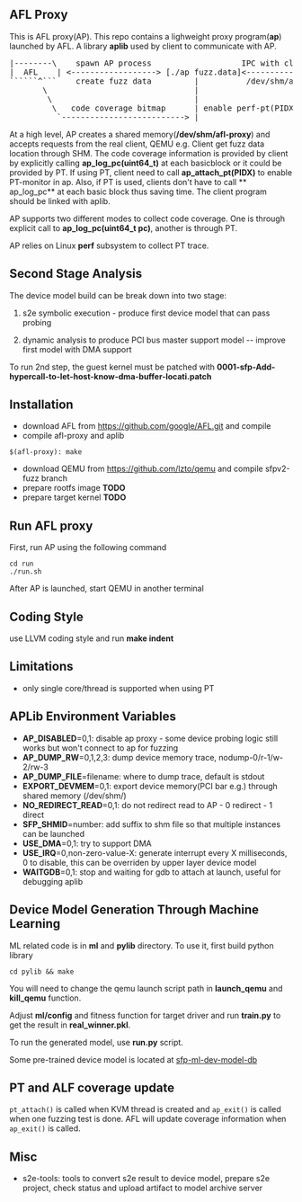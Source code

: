 AFL Proxy
----------------------
This is AFL proxy(AP). This repo contains a lighweight proxy program(**ap**) launched by AFL.
A library **aplib** used by client to communicate with AP.

<pre>
|--------\    spawn AP process                   IPC with client using
|  AFL    | <------------------> [./ap fuzz.data]<------------------>   QEMU[KVM]
``````^```    create fuzz data         |          /dev/shm/afl-proxy       |
       \                               |                                   |
        \                              |                                   |
         \   code coverage bitmap      | enable perf-pt(PIDX) <------ap_attach_pt(PIDX)
          `--------------------------> |                                vmx_on()
</pre>

At a high level, AP creates a shared memory(**/dev/shm/afl-proxy**) and accepts requests from the real client, QEMU e.g.
Client get fuzz data location through SHM.
The code coverage information is provided by client by explicitly calling **ap_log_pc(uint64_t)** at each basicblock or it could be provided by PT. If using PT, client need to call **ap_attach_pt(PIDX)** to enable PT-monitor in ap.
Also, if PT is used, clients don't have to call ** ap_log_pc** at each basic block thus saving time.
The client program should be linked with aplib.

AP supports two different modes to collect code coverage. One is through explicit call to **ap_log_pc(uint64_t pc)**, another is through PT.

AP relies on Linux **perf** subsystem to collect PT trace.

Second Stage Analysis
---------------
The device model build can be break down into two stage:

1) s2e symbolic execution - produce first device model that can pass probing

2) dynamic analysis to produce PCI bus master support model -- improve first model with DMA support

To run 2nd step, the guest kernel must be patched with **0001-sfp-Add-hypercall-to-let-host-know-dma-buffer-locati.patch**


Installation
---------------

* download AFL from https://github.com/google/AFL.git and compile
* compile afl-proxy and aplib

```
$(afl-proxy): make
```

* download QEMU from https://github.com/lzto/qemu and compile sfpv2-fuzz branch
* prepare rootfs image **TODO**
* prepare target kernel **TODO**

Run AFL proxy
-------------

First, run AP using the following command

```
cd run
./run.sh
```

After AP is launched, start QEMU in another terminal


Coding Style
-------------

use LLVM coding style and run **make indent**

Limitations
------------

- only single core/thread is supported when using PT


APLib Environment Variables
-----------
* **AP_DISABLED**=0,1: disable ap proxy - some device probing logic still works but won't connect to ap for fuzzing
* **AP_DUMP_RW**=0,1,2,3: dump device memory trace, nodump-0/r-1/w-2/rw-3
* **AP_DUMP_FILE**=filename: where to dump trace, default is stdout
* **EXPORT_DEVMEM**=0,1:  export device memory(PCI bar e.g.) through shared memory (/dev/shm/)
* **NO_REDIRECT_READ**=0,1: do not redirect read to AP - 0 redirect - 1 direct
* **SFP_SHMID**=number: add suffix to shm file so that multiple instances can be launched
* **USE_DMA**=0,1: try to support DMA
* **USE_IRQ**=0,non-zero-value-X: generate interrupt every X milliseconds, 0 to disable, this can be overriden by upper layer device model
* **WAITGDB**=0,1: stop and waiting for gdb to attach at launch, useful for debugging aplib

Device Model Generation Through Machine Learning
----------

ML related code is in **ml** and **pylib** directory. To use it, first build python library

```
cd pylib && make
```
You will need to change the qemu launch script path in **launch\_qemu** and **kill\_qemu** function.

Adjust **ml/config** and fitness function for target driver and run **train.py** to get the result in **real\_winner.pkl**.

To run the generated model, use **run.py** script.

Some pre-trained device model is located at [sfp-ml-dev-model-db](sfp-ml-dev-model-db)

PT and ALF coverage update
----------
```pt_attach()``` is called when KVM thread is created and ```ap_exit()``` is called when one fuzzing test is done. AFL will update coverage information when ```ap_exit()``` is called.

Misc
----------
* s2e-tools: tools to convert s2e result to device model, prepare s2e project, check status and upload artifact to model archive server


